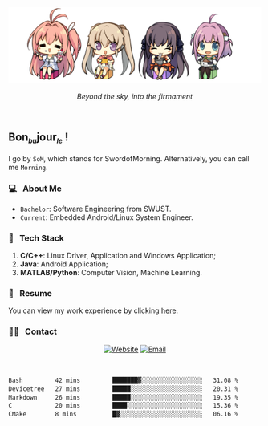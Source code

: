 <img src="./pic/Aokana.png">
<p align="center"><em>Beyond the sky, into the firmament</em></p>

<br/>

## Bon<sub><em><font size=2>bu</font></em></sub>jour<sub><em><font size=2>le</font></em></sub> !

I go by `SoM`, which stands for SwordofMorning. Alternatively, you can call me `Morning`.

### 💻 &nbsp; About Me

- `Bachelor`: Software Engineering from SWUST.
- `Current`: Embedded Android/Linux System Engineer.

### 🔧 &nbsp; Tech Stack

1. **C/C++**: Linux Driver, Application and Windows Application;
2. **Java**: Android Application;
3. **MATLAB/Python**: Computer Vision, Machine Learning.

### 📝 &nbsp; Resume

You can view my work experience by clicking <a href="https://swordofmorning.com/index.php/contact/">here</a>.

### 🤝🏻 &nbsp; Contact

<p align="center">
<a href="https://swordofmorning.com/"><img alt="Website" src="https://img.shields.io/badge/Website-swordofmorning.com-blue?style=flat-square&logo=google-chrome"></a>
<a href="mailto:master@xiaojintao.email
"><img alt="Email" src="https://img.shields.io/badge/Email-master@xiaojintao.email-blue?style=flat-square&logo=gmail"></a>
</p>

<br/>

<!--START_SECTION:waka-->

```txt
Bash         42 mins         ███████▓░░░░░░░░░░░░░░░░░   31.08 %
Devicetree   27 mins         █████░░░░░░░░░░░░░░░░░░░░   20.31 %
Markdown     26 mins         █████░░░░░░░░░░░░░░░░░░░░   19.35 %
C            20 mins         ████░░░░░░░░░░░░░░░░░░░░░   15.36 %
CMake        8 mins          █▓░░░░░░░░░░░░░░░░░░░░░░░   06.16 %
```

<!--END_SECTION:waka-->
